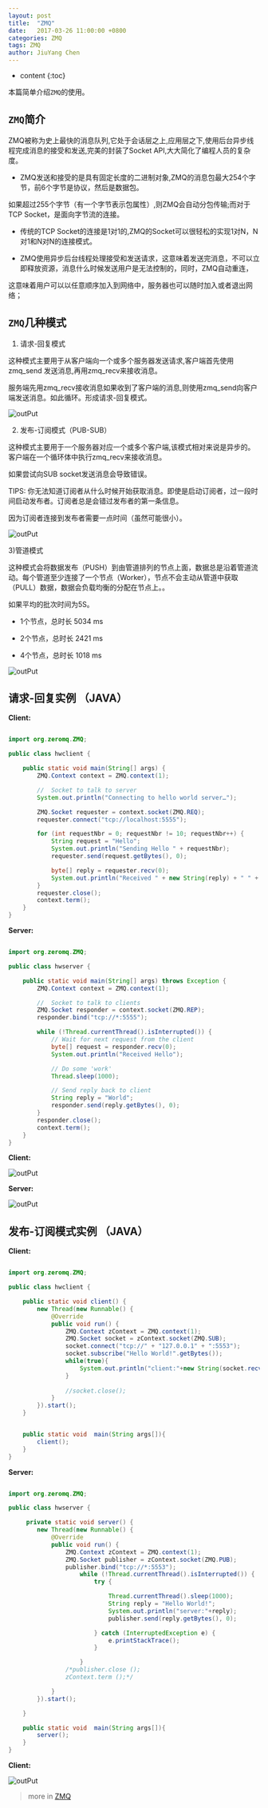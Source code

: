 ```yaml
---
layout: post
title:  "ZMQ"
date:   2017-03-26 11:00:00 +0800
categories: ZMQ 
tags: ZMQ
author: JiuYang Chen
---
```




* content
{:toc}

本篇简单介绍`ZMQ`的使用。





## `ZMQ`简介

ZMQ被称为史上最快的消息队列,它处于会话层之上,应用层之下,使用后台异步线程完成消息的接受和发送,完美的封装了Socket API,大大简化了编程人员的复杂度。

*  ZMQ发送和接受的是具有固定长度的二进制对象,ZMQ的消息包最大254个字节，前6个字节是协议，然后是数据包。

 如果超过255个字节（有一个字节表示包属性）,则ZMQ会自动分包传输;而对于TCP Socket，是面向字节流的连接。

*  传统的TCP Socket的连接是1对1的,ZMQ的Socket可以很轻松的实现1对N，N对1和N对N的连接模式。

*  ZMQ使用异步后台线程处理接受和发送请求，这意味着发送完消息，不可以立即释放资源，消息什么时候发送用户是无法控制的，同时，ZMQ自动重连，

 这意味着用户可以以任意顺序加入到网络中，服务器也可以随时加入或者退出网络；

## `ZMQ`几种模式

1) 请求-回复模式 

这种模式主要用于从客户端向一个或多个服务器发送请求,客户端首先使用zmq_send 发送消息,再用zmq_recv来接收消息。

服务端先用zmq_recv接收消息如果收到了客户端的消息,则使用zmq_send向客户端发送消息。如此循环。形成请求-回复模式。


![outPut](http://wx4.sinaimg.cn/mw690/c584f169ly1fe3iuv6omqj20ar0833ye.jpg)

2) 发布-订阅模式（PUB-SUB）

这种模式主要用于一个服务器对应一个或多个客户端,该模式相对来说是异步的。客户端在一个循环体中执行zmq_recv来接收消息。

如果尝试向SUB socket发送消息会导致错误。

TIPS: 你无法知道订阅者从什么时候开始获取消息。即使是启动订阅者，过一段时间启动发布者。订阅者总是会错过发布者的第一条信息。

因为订阅者连接到发布者需要一点时间（虽然可能很小）。


![outPut](http://wx2.sinaimg.cn/mw690/c584f169ly1fe3iuvha7nj20d70b7jrg.jpg)

3)管道模式

这种模式会将数据发布（PUSH）到由管道排列的节点上面，数据总是沿着管道流动。每个管道至少连接了一个节点（Worker），节点不会主动从管道中获取（PULL）数据，数据会负载均衡的分配在节点上。。

如果平均的批次时间为5S。

* 1个节点，总时长 5034 ms

* 2个节点，总时长 2421 ms

* 4个节点，总时长 1018 ms


![outPut](http://wx2.sinaimg.cn/mw690/c584f169ly1fe3iuw78tgj20d70e70sw.jpg)

## 请求-回复实例 （JAVA）

**Client:**

```java

import org.zeromq.ZMQ;

public class hwclient {

    public static void main(String[] args) {
        ZMQ.Context context = ZMQ.context(1);

        //  Socket to talk to server
        System.out.println("Connecting to hello world server…");

        ZMQ.Socket requester = context.socket(ZMQ.REQ);
        requester.connect("tcp://localhost:5555");

        for (int requestNbr = 0; requestNbr != 10; requestNbr++) {
            String request = "Hello";
            System.out.println("Sending Hello " + requestNbr);
            requester.send(request.getBytes(), 0);

            byte[] reply = requester.recv(0);
            System.out.println("Received " + new String(reply) + " " + requestNbr);
        }
        requester.close();
        context.term();
    }
}

```

**Server:**

```java

import org.zeromq.ZMQ;

public class hwserver {

    public static void main(String[] args) throws Exception {
        ZMQ.Context context = ZMQ.context(1);

        //  Socket to talk to clients
        ZMQ.Socket responder = context.socket(ZMQ.REP);
        responder.bind("tcp://*:5555");

        while (!Thread.currentThread().isInterrupted()) {
            // Wait for next request from the client
            byte[] request = responder.recv(0);
            System.out.println("Received Hello");

            // Do some 'work'
            Thread.sleep(1000);

            // Send reply back to client
            String reply = "World";
            responder.send(reply.getBytes(), 0);
        }
        responder.close();
        context.term();
    }
}

```

**Client:**

![outPut](http://wx2.sinaimg.cn/mw690/c584f169ly1fe3iuvv99cj208v05kt8i.jpg)

**Server:**

![outPut](http://wx3.sinaimg.cn/mw690/c584f169ly1fe3iuuozo8j20bi06emx6.jpg)


## 发布-订阅模式实例 （JAVA）

**Client:**

```java

import org.zeromq.ZMQ;

public class hwclient {

    public static void client() {
        new Thread(new Runnable() {
            @Override
            public void run() {
                ZMQ.Context zContext = ZMQ.context(1);
                ZMQ.Socket socket = zContext.socket(ZMQ.SUB);
                socket.connect("tcp://" + "127.0.0.1" + ":5553");
                socket.subscribe("Hello World!".getBytes());
                while(true){
                    System.out.println("client:"+new String(socket.recv(0)));
                }
					
                //socket.close();
            }
        }).start();
    }


    public static void  main(String args[]){
        client();
    }
}

```

**Server:**

```java

import org.zeromq.ZMQ;

public class hwserver {

     private static void server() {
        new Thread(new Runnable() {
            @Override
            public void run() {
                ZMQ.Context zContext = ZMQ.context(1);
                ZMQ.Socket publisher = zContext.socket(ZMQ.PUB);
                publisher.bind("tcp://*:5553");
					while (!Thread.currentThread().isInterrupted()) {
                        try {

                            Thread.currentThread().sleep(1000);
                            String reply = "Hello World!";
                            System.out.println("server:"+reply);
                            publisher.send(reply.getBytes(), 0);

                        } catch (InterruptedException e) {
                            e.printStackTrace();
                        }

					}
                /*publisher.close ();
                zContext.term ();*/

            }
        }).start();

    }

    public static void  main(String args[]){
        server();
    }
}

```

**Client:**

![outPut](http://wx3.sinaimg.cn/mw690/c584f169ly1ffxfzivjsgj20cj06jwel.jpg)


> more in [ZMQ](http://zguide.zeromq.org/)

